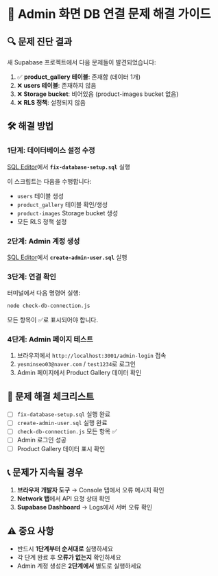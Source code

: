 # 🚨 Admin 화면 DB 연결 문제 해결 가이드

## 🔍 문제 진단 결과

새 Supabase 프로젝트에서 다음 문제들이 발견되었습니다:

1. ✅ **product_gallery 테이블**: 존재함 (데이터 1개)
2. ❌ **users 테이블**: 존재하지 않음
3. ❌ **Storage bucket**: 비어있음 (product-images bucket 없음)
4. ❌ **RLS 정책**: 설정되지 않음

## 🛠️ 해결 방법

### 1단계: 데이터베이스 설정 수정
[SQL Editor](https://supabase.com/dashboard/project/cktutvtbfrdnxkopeodj/sql)에서 **`fix-database-setup.sql`** 실행

이 스크립트는 다음을 수행합니다:
- `users` 테이블 생성
- `product_gallery` 테이블 확인/생성
- `product-images` Storage bucket 생성
- 모든 RLS 정책 설정

### 2단계: Admin 계정 생성
[SQL Editor](https://supabase.com/dashboard/project/cktutvtbfrdnxkopeodj/sql)에서 **`create-admin-user.sql`** 실행

### 3단계: 연결 확인
터미널에서 다음 명령어 실행:
```bash
node check-db-connection.js
```

모든 항목이 ✅로 표시되어야 합니다.

### 4단계: Admin 페이지 테스트
1. 브라우저에서 `http://localhost:3001/admin-login` 접속
2. `yesminseo03@naver.com` / `test1234`로 로그인
3. Admin 페이지에서 Product Gallery 데이터 확인

## 🔧 문제 해결 체크리스트

- [ ] `fix-database-setup.sql` 실행 완료
- [ ] `create-admin-user.sql` 실행 완료
- [ ] `check-db-connection.js` 모든 항목 ✅
- [ ] Admin 로그인 성공
- [ ] Product Gallery 데이터 표시 확인

## 📞 문제가 지속될 경우

1. **브라우저 개발자 도구** → Console 탭에서 오류 메시지 확인
2. **Network 탭**에서 API 요청 상태 확인
3. **Supabase Dashboard** → Logs에서 서버 오류 확인

## ⚠️ 중요 사항

- 반드시 **1단계부터 순서대로** 실행하세요
- 각 단계 완료 후 **오류가 없는지** 확인하세요
- Admin 계정 생성은 **2단계에서** 별도로 실행하세요

